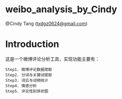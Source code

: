 # weibo_analysis_by_Cindy
@Cindy Tang (txdgz0624@gmail.com)

# Introduction

这是一个微博评论分析工具，实现功能主要有：

	Step1. 微博评论数据爬取
	Step2. 分词与关键词提取
	Step3. 词云与词频统计
	Step4. 情感分析
	Step5. 评论性别饼状图

